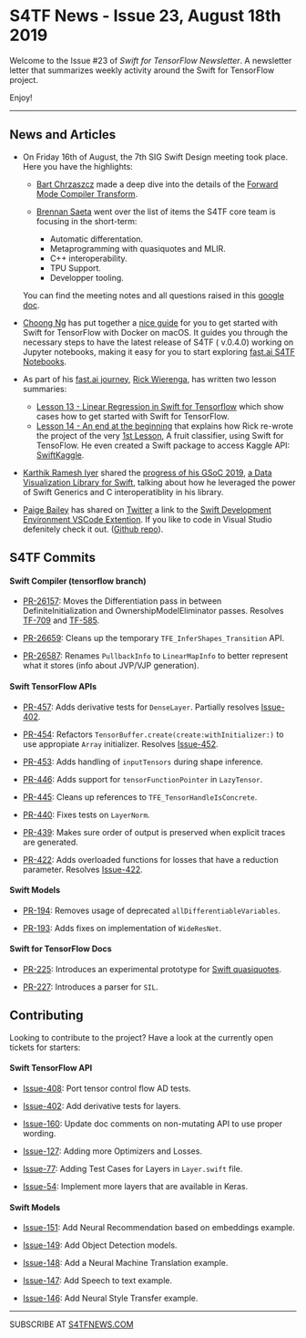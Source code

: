 S4TF News - Issue 23, August 18th 2019
===================
                
Welcome to the Issue #23 of *Swift for TensorFlow Newsletter*. A newsletter letter that summarizes weekly activity around the Swift for TensorFlow project.

Enjoy!

---

## News and Articles

* On Friday 16th of August, the 7th SIG Swift Design meeting took place. Here you have the highlights:

    * [Bart Chrzaszcz](https://twitter.com/bart_chr) made a deep dive into the details of the [Forward Mode Compiler Transform](https://docs.google.com/presentation/d/1_kF5_VgsNAiDIrMIc1uMxjuXIFiZleNBOThnTQ_eMJ8/edit#slide=id.gc6f73a04f_0_0).

    * [Brennan Saeta](https://twitter.com/bsaeta) went over the list of items the S4TF core team is focusing in the short-term:
        * Automatic differentation.
        * Metaprogramming with quasiquotes and MLIR.
        * C++ interoperability.
        * TPU Support.
        * Developper tooling.

    You can find the meeting notes and all questions raised in this [google doc](https://docs.google.com/document/d/1Fm56p5rV1t2Euh6WLtBFKGqI43ozC3EIjReyLk-LCLU/edit#heading=h.ybjihr2k1s4).

* [Choong Ng](https://twitter.com/choongng) has put together a [nice guide](https://gist.github.com/choongng/8999ac7fed85fb22b7b2204e36ead727) for you to get started with Swift for TensorFlow with Docker on macOS. It guides you through the necessary steps to have the latest release of S4TF ( v.0.4.0) working on Jupyter notebooks, making it easy for you to start exploring [fast.ai S4TF Notebooks](https://github.com/fastai/course-v3.git).

* As part of his [fast.ai journey](https://rickwierenga.com/tag/fastai), [Rick Wierenga](https://twitter.com/rickwierenga), has written two lesson  summaries:
    * [Lesson 13 - Linear Regression in Swift for Tensorflow](https://rickwierenga.com/blog/fast.ai/FastAI2019-13.html) which show cases how to get started with Swift for TensorFlow.
    * [Lesson 14 - An end at the beginning](https://rickwierenga.com/blog/fast.ai/FastAI2019-14.html) that explains how Rick re-wrote the project of the very [1st Lesson](https://rickwierenga.com/blog/fast.ai/FastAI2019-1.html), A fruit classifier, using Swift for TensoFlow. He even created a Swift package to access Kaggle API: [SwiftKaggle](https://github.com/rickwierenga/SwiftKaggle).

* [Karthik Ramesh Iyer](https://twitter.com/karthik_r_iyer) shared the [progress of his GSoC 2019](https://cgknowhow.tumblr.com/post/187095661549/gsoc-coding-phase-part-4), [a Data Visualization Library for Swift](https://summerofcode.withgoogle.com/projects/#4558376158101504), talking about how he leveraged the power of Swift Generics and C interoperatiblity in his library.

* [Paige Bailey](https://twitter.com/dynamicwebpaige) has shared on [Twitter](https://twitter.com/DynamicWebPaige/status/1161871568953212928) a link to the [Swift Development Environment VSCode Extention](https://marketplace.visualstudio.com/items?itemName=vknabel.vscode-swift-development-environment). If you like to code in Visual Studio defenitely check it out. ([Github repo](https://github.com/vknabel/vscode-swift-development-environment)).


## S4TF Commits

#### Swift Compiler (tensorflow branch)

* [PR-26157](http://github.com/apple/swift/pull/26157): Moves the Differentiation pass in between DefiniteInitialization and OwnershipModelEliminator passes. Resolves [TF-709](https://bugs.swift.org/browse/TF-709) and [TF-585](https://bugs.swift.org/browse/TF-585).

* [PR-26659](https://github.com/apple/swift/pull/26659): Cleans up the temporary `TFE_InferShapes_Transition` API.

* [PR-26587](https://github.com/apple/swift/pull/26587): Renames `PullbackInfo` to `LinearMapInfo` to better represent what it stores (info about JVP/VJP generation).

#### Swift TensorFlow APIs

* [PR-457](https://github.com/tensorflow/swift-apis/pull/457): Adds derivative tests for `DenseLayer`. Partially resolves [Issue-402](https://github.com/tensorflow/swift-apis/issues/402).

* [PR-454](https://github.com/tensorflow/swift-apis/pull/454): Refactors `TensorBuffer.create(create:withInitializer:)` to use appropiate `Array` initializer. Resolves [Issue-452](https://github.com/tensorflow/swift-apis/issues/452).

* [PR-453](https://github.com/tensorflow/swift-apis/pull/453): Adds handling of `inputTensors` during shape inference.

* [PR-446](https://github.com/tensorflow/swift-apis/pull/446): Adds support for `tensorFunctionPointer` in `LazyTensor`.

* [PR-445](https://github.com/tensorflow/swift-apis/pull/445): Cleans up references to `TFE_TensorHandleIsConcrete`. 

* [PR-440](https://github.com/tensorflow/swift-apis/pull/440): Fixes tests on `LayerNorm`.

* [PR-439](https://github.com/tensorflow/swift-apis/pull/439): Makes sure order of output is preserved when explicit traces are generated.

* [PR-422](https://github.com/tensorflow/swift-apis/pull/442): Adds overloaded functions for losses that have a reduction parameter. Resolves [Issue-422](https://github.com/tensorflow/swift-apis/issues/422).

#### Swift Models

* [PR-194](https://github.com/tensorflow/swift-models/pull/194): Removes usage of deprecated `allDifferentiableVariables`.

* [PR-193](https://github.com/tensorflow/swift-models/pull/193): Adds fixes on implementation of `WideResNet`.

#### Swift for TensorFlow Docs

* [PR-225](https://github.com/tensorflow/swift/pull/225): Introduces an experimental prototype for [Swift quasiquotes](https://docs.google.com/document/d/1UIPWl4lvBTozBD5OQ9SrxgcM7rA4pODMOjqQv3tm57w/edit).

* [PR-227](https://github.com/tensorflow/swift/pull/227): Introduces a parser for `SIL`.

## Contributing

Looking to contribute to the project? Have a look at the currently open tickets for starters:

#### Swift TensorFlow API

* [Issue-408](https://github.com/tensorflow/swift-apis/issues/408): Port tensor control flow AD tests.

* [Issue-402](https://github.com/tensorflow/swift-apis/issues/402): Add derivative tests for layers.

* [Issue-160](https://github.com/tensorflow/swift-apis/issues/160): Update doc comments on non-mutating API to use proper wording.

* [Issue-127](https://github.com/tensorflow/swift-apis/issues/127): Adding more Optimizers and Losses.

* [Issue-77](https://github.com/tensorflow/swift-apis/issues/77):  Adding Test Cases for Layers in `Layer.swift` file.

* [Issue-54](https://github.com/tensorflow/swift-apis/issues/54): Implement more layers that are available in Keras.

#### Swift Models

* [Issue-151](https://github.com/tensorflow/swift-models/issues/151): Add Neural Recommendation based on embeddings example.

* [Issue-149](https://github.com/tensorflow/swift-models/issues/149): Add Object Detection models. 

* [Issue-148](https://github.com/tensorflow/swift-models/issues/148): Add a Neural Machine Translation example. 

* [Issue-147](https://github.com/tensorflow/swift-models/issues/147): Add Speech to text example.

* [Issue-146](https://github.com/tensorflow/swift-models/issues/146): Add Neural Style Transfer example.

---

SUBSCRIBE AT [S4TFNEWS.COM](https://www.s4tfnews.com/)
